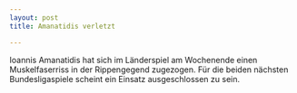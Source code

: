 ```yaml
---
layout: post
title: Amanatidis verletzt

---
```


Ioannis Amanatidis hat sich im Länderspiel am Wochenende einen Muskelfaserriss in der Rippengegend zugezogen. Für die beiden nächsten Bundesligaspiele scheint ein Einsatz ausgeschlossen zu sein. 


